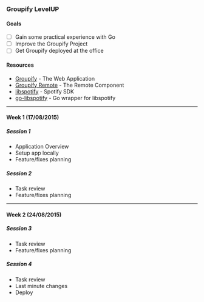 ### Groupify LevelUP

#### Goals

- [ ] Gain some practical experience with Go
- [ ] Improve the Groupify Project
- [ ] Get Groupify deployed at the office

#### Resources

* [Groupify](https://github.com/ahamidi/groupify) - The Web Application
* [Groupify Remote](https://github.com/ahamidi/groupify-remote/) - The Remote Component
* [libspotify](https://developer.spotify.com/technologies/libspotify/) - Spotify SDK 
* [go-libspotify](https://github.com/op/go-libspotify) - Go wrapper for libspotify

---

#### Week 1 (17/08/2015)

##### Session 1

* Application Overview
* Setup app locally
* Feature/fixes planning

##### Session 2

* Task review
* Feature/fixes planning

---

#### Week 2 (24/08/2015)

##### Session 3

* Task review
* Feature/fixes planning

##### Session 4

* Task review
* Last minute changes
* Deploy
